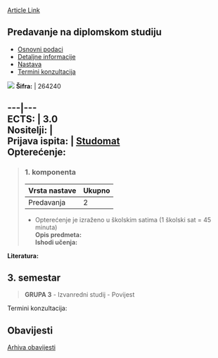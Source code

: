 [Article Link](https://www.fhs.hr/predmet/pnds)

## Predavanje na diplomskom studiju
  * [Osnovni podaci](https://www.fhs.hr/predmet/pnds#v1id-904857_80373_1_0 "Osnovni podaci")
  * [Detaljne informacije](https://www.fhs.hr/predmet/pnds#v1id-904857_80373_1_1 "Detaljne informacije")
  * [Nastava](https://www.fhs.hr/predmet/pnds#v1id-904857_80373_1_2 "Nastava")
  * [Termini konzultacija](https://www.fhs.hr/predmet/pnds#v1id-904857_80373_1_3 "Termini konzultacija")


[![](https://www.fhs.hr/img/flags/gif/hr.gif)](https://www.fhs.hr/predmet/pnds)
**Šifra:** |  264240  
  
---|---  
**ECTS:** |  3.0   
**Nositelji:** |   
**Prijava ispita:** |  [Studomat](http://www.isvu.hr/studomat)  
**Opterećenje:**  
---  
> ### 1. komponenta
> | Vrsta nastave | Ukupno  
> ---|---  
> Predavanja | 2  
> * Opterećenje je izraženo u školskim satima (1 školski sat = 45 minuta)   
**Opis predmeta:**  
> **Ishodi učenja:**  

  
**Literatura:**  

  
**3. semestar**  
---  
> **GRUPA 3** - Izvanredni studij - Povijest  
>   
Termini konzultacija: 


## Obavijesti
[Arhiva obavijesti](https://www.fhs.hr/predmet/pnds?@=21miq#news_123661 "Arhiva obavijesti")
